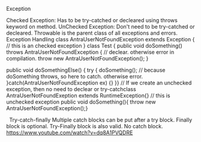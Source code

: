 Exception

Checked Exception: Has to be try-catched or decleared using throws keyword on method.
UnChecked Exception: Don't need to be try-catched or decleared.
Throwable is the parent class of all exceptions and errors.
 
Exception Handling
class AntraUserNotFoundException extends Exception { // this is an checked exception
 }
class Test {
  public void doSomething() throws AntraUserNotFoundException { // declear. otherwise error in compilation.
    throw new AntraUserNotFoundException();
 }

  public void doSomethingElse() {
     try {
       doSomething(); // because doSomething throws, so here to catch. otherwise error.
     }catch(AntraUserNotFoundException ex) {}
  }}
// If we create an unchecked exception, then no need to declear or try-catchclass AntraUserNotFoundExeption extends RuntimeException{} // this is unchecked exception
public void doSomething(){
    throw new AntraUserNotFoundException();}

 
Try-catch-finally
Multiple catch blocks can be put after a try block.
Finally block is optional.
Try-Finally block is also valid. No catch block.
https://www.youtube.com/watch?v=dq8A1PVQDRE
